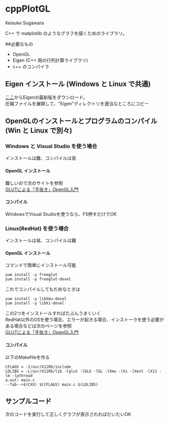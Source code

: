 # cppPlotGL
Keisuke Sugawara

C++ で matplotlib のようなグラフを描くためのライブラリ。

##必要なもの
* OpenGL  
* Eigen (C++ 用の行列計算ライブラリ)
* c++ のコンパイラ  


## Eigen インストール (Windows と Linux で共通)
[ここ](http://eigen.tuxfamily.org/index.php?title=Main_Page)からEigenの最新版をダウンロード。  
圧縮ファイルを展開して、"Eigen"ディレクトリを適当なところにコピー

## OpenGLのインストールとプログラムのコンパイル (Win と Linux で別々)

### Windows と Visual Studio を使う場合

インストールは難、コンパイルは易

#### OpenGL インストール

難しいので次のサイトを参照  
  [GLUTによる「手抜き」OpenGL入門](http://www.wakayama-u.ac.jp/~tokoi/opengl/libglut.html#2.3)
  
  
#### コンパイル

WindowsでVisual Studioを使うなら、F5押すだけでOK  


### Linux(RedHat) を使う場合

インストールは易、コンパイルは難

#### OpenGL インストール

コマンドで簡単にインストール可能

    yum install -y freeglut  
    yum install -y freeglut-devel  

これでコンパイルしてもだめなときは 

    yum install -y libXmu-devel
    yum install -y libXi-devel  

この2つをインストールすればたぶんうまくいく  
RedHat以外のOSを使う場合、エラーが起きる場合、インストーラを使う必要がある場合などは次のページを参照  
[GLUTによる「手抜き」OpenGL入門](http://www.wakayama-u.ac.jp/~tokoi/opengl/libglut.html#2.2)

#### コンパイル

以下のMakefileを作る

    CFLAGS = -I/usr/X11R6/include
    LDLIBS = -L/usr/X11R6/lib -lglut -lGLU -lGL -lXmu -lXi -lXext -lX11 -lm -lpthread
    a.out: main.c
    --Tab-->$(CXX) $(CFLAGS) main.c $(LDLIBS)
    

## サンプルコード
次のコードを実行して正しくグラフが表示されればだいたいOK


